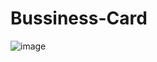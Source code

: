 # Bussiness-Card

![image](https://github.com/Faturihsan/Bussiness-Card/assets/107861552/1906a0d3-5b0a-4fe7-8623-28c9c9df8bdf)

